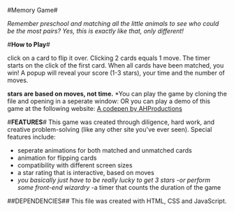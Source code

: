 

#Memory Game#

*Remember preschool and matching all the little animals to see who could be the most pairs?  Yes, this is exactly like that, only different!*

#**How to Play**#

click on a card to flip it over.
Clicking 2 cards equals 1 move. The timer starts on the click of the first card.
When all cards have been matched, you win! A popup will reveal your score (1-3 stars), your time and the number of moves.

****stars are based on moves, not time.****
*You can play the game by cloning the file and opening in a seperate window: OR you can play a demo of this game at the following website:
<a href="https://s.codepen.io/ahaque3/debug/xjeoBv/VGrWNwDqmdDM"> A codepen by AHProductions</a>


#**FEATURES**#
This game was created through diligence, hard work, and creative problem-solving (like any other site you've ever seen).  Special features include:
  - seperate animations for both matched and unmatched cards
  - animation for flipping cards
  - compatibility with different screen sizes
  - a star rating that is interactive, based on moves
   - *you basically just have to be really lucky to get 3 stars*
   -*or perform some front-end wizardry*
  -a timer that counts the duration of the game


##DEPENDENCIES##
This file was created with HTML, CSS and JavaScript.
